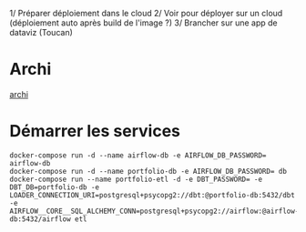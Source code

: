 1/ Préparer déploiement dans le cloud 
2/ Voir pour déployer sur un cloud (déploiement auto après build de l'image ?)
3/ Brancher sur une app de dataviz (Toucan)

# Archi

[archi](https://viewer.diagrams.net/?tags=%7B%7D&highlight=0000ff&edit=_blank&layers=1&nav=1&title=portfolio#R7L1bl6JIsDb8a%2BZy1%2BKocqmCigqIggo3eyFYyknxyOHXfxGZWKVV1aeZqZ7e71c9q6cVkiQz4omIJyIT%2FIvvpkX%2F6GVbbR%2Bsk784Jij%2B4uW%2FOPjTZOEfPFLSIyzLCPTI5hgG9bHXA7OwWtcHmfroJQzWp4eG5%2F0%2BOYfZ40F%2Fv9ut%2FfPDMe943OePzZ73yeNdM2%2Bzfndg5nvJ%2B6OLMDhvb9NoSK8nButws61v3eKa9ETq3RrXMzltvWCf3x3ilb%2F47nG%2FP9NPadFdJyi9m1zodb1vnH0Z2HG9O%2F%2FMBXY6DtruWt7z9txYKJzdtxv%2Fw4m0m6uXXOoZ16M9lzcRbI77S1Y3Wx%2FP6%2BIjwXurW3Pm%2FcDYl%2BkCUNb7dH0%2BltDk1hEr1tfUILl9ze8FLtUHt3fCloT6oFdrefPS%2Basg4EMti1%2BQS%2FPHYsm34Xk9yzwfv%2BcA%2F7%2F4zvacwm1kFj56p4zi8Tks1nCrzjcleC%2Bp7yjp2%2FLjmk%2FigwDZZusJIMoyTLPRaDI823wn0EZTehLZFtMEyEqs2BDfS%2FcbTf51WUvvZD0xplbPGKsGHJbbVrvTninv5A9iPL8ReRJudvDZB3Guj3AAhR2CLbfrE2kYBHh557g%2BhVUNWQa%2BZ%2FtwdybzEjt%2FiTL2dTnvT9QbYden83Efr7v7ZA%2F9yrv9Dnt5DpPk7aH97lw7Mb7xmUrnxOYT13jQevO92QjcB1YjfpbR3Hz296wGvGCGH8OUON4XFY291TqZgMjP4R5Vtdqfz%2FsUGiR4ouP5MbqhXXCT918c%2F0z%2BfKDm8z77yADJLdu3o8ztCHwOvLP3F9%2BmX7ne6br5i%2BsUgCuuOxnonFt2hNWiuPhVFjkVE3qDKePL%2B%2BuY00t30WO8pZs4nHReLaSLX4pXP%2FWvq50WqeHLdfHDdXyH9dP8suKHuzE3jcbc%2FOQu2GS1m1bjSrlos1aoDrbnVV%2BsjDS5eLweOctOMpkN98Fgmhth6xrwAT%2B%2BOzdOpdItpYsD%2FfhgFQ43r8bc6%2Fm7sZRu35HUdMsEg3ZjXErQk38JKo2Op1JEw4qvmqxeYQZnP52m46Uuwti26y4L89Nex7bTr24%2FyVfcNLsfm89JsbfswLn4Ap9hrnri4vg4%2B7JK58yYmdrTrlThdX4f2s6YfJxOGberbtZ99gSya%2Fi8u3s3351f0Xm2Sk1u52MedfNyzXfmpObQ%2Fop93slBWPVBPg96gbuUIq%2FVOtSsWDRmEm0H9wnSeelzyXUVMaE2EwroK3NlJsR%2BNcvhdKtd4rFVeq4crpe7Vsa5y2HlAS4mMzUfR3E5jrTNSFYZTbZZXXZOqgxjszZnTdbOmqVkcP2rXKwsXnE60SnIAj8fob%2FnoC9dVwPtcpsP9u0PNqCXWFKjTr7u4liTJGCG1zWMT%2Bu2c1WOxXGklqq8qeBfBu8TDJKTazGhuxC3Tlok48UQcHPe%2BanErlKzAbriVbm9getBDgJovi1opVDq8oliQM4qv9%2BLsA9%2FMEx8bl4GqR1OQida95Um2M4LPoxU3K4W85iMq%2ByEoJcY5hKtuOLqgzxVkBggldNDdeOgjvvzckVwnDBrC%2BWtbtw0YcYLduunQbYKWehjyqw4BubcDtW%2BmwVd9uwshztvIQA%2B52lA5v7uutJbBPtvnGNWfLvuL4B22H%2BR%2BGnv4nA2HFdykNsuWCQw9ukV7lE6C5HMX7PwmiQGPRF9uQM3c5d%2BAXNiNdnEcy%2B2aKQ66%2B%2BGYO8mjLMnuktVUneA5UoBGdg5WNjGW4hHn9O3PjhWh9%2FAvR1uHCkM4IzV351HvdvsODJFrVJyo%2Ft4HnS0cxdS7iz0LCAYaT%2BOZ9fZuuAvvH4vXvE%2BnFffnAfZpNNrULJ7d5HsvIFJZKFZ%2FrfagR622WqRNNwFafutdjzK2ENdWHGpvRl3AP7L7Uv8eAnzDxnhjW3BtSKO94z4GFubN%2FfIrhQbzkUHO9bkjYhyWXHDg7vQGbChE%2BBvuwLfBPZT4L2pnHTQq1TCschN6X9oKx6Mw%2BWHxN7dtHfyuVecd6383ueB3fTO7mLKeYs5%2F2ILfR%2FmBrJIb5gAHQymiJ8KfeMK5hAMYDw7%2FeQsp8moy%2FBjaDem%2FzKGpZXGLL67ZwFxZ3pyZ9QHBf2EWfVt7LsyAG%2BTBHVqg0%2FJr%2FU5iGnDUBcc6zR8HU0AVjYHTWq8XjLo0RhEu8%2B54AFBejs6QkAp4842dyNCJPrMaKbe9fr9MTnhJJ5ewb8kftixV5x08quPxga97GpLQkSCppVKr8BDAuprCaXgPc5wvh5rsQ369l7rCrke%2BQzO5c24zLhV34fOejfNgn6RoM%2FWqo2gRuKLb9V7rdaYp%2BdfZG3Gw8mgA3fZ1NeTz3ReVvutbV9XqZg4%2FPTqh2wULIcc6BNioE3tbqAz60WB%2Fjz1FsXJCLVqGtlwtd0E6eOsdR3illbFJ8NSL3qVRFoIvhe0A%2FGjGMvmBeLGGfww%2BOIcfIIjji0b2tkbtdveqH0N4ozPja32BUZ0gjjFGjO8VmPGsgr9AiZCIdc4iDddgdMw9pL2CrRXz9C%2BgmMQp0yBHgN%2Bgv9WtL0eMhA%2FTIb0L5tnfQZ9lXmO7Z0Sr2uLYxk4TIifY34sw1wsFe8pGLMcfNT9ONvVWG5fDMs8Qd%2Bl0c1hnBsGj4HGT3ANpysaD%2F%2BC7eYiykEvc4jPQlF%2FZ%2FUu%2BV5B3%2FidN5b7jWX5LL13zIwjN8JYjX1qtM8KroF7axWOTZd9vHeh45jgr1PBvS0f51rqsxznQ%2BZqyDFeyxpdlNcWrwE%2Fi%2F20S0veQDtFwPvh9Vql0T5DPO8wL%2Ffugs5meMwvyX3I9b5IzkcK0RVYIRyzeaIreXjCe2uRTfub1WMkct6wKGfADeoAZQuyM0vwgzddFVqqEX2CzvA%2B1Rjx1EUswHgt1IuPOCr0NCft6dy0wiFYA55wazMj8waskXEw8Bm4hF0SPXY7ERwDHeE1IKt6THCNQOXnM%2BS%2BMpEZQ%2FEG0b6CY1FM%2BtYpLniCM9k%2BGV3AIJFDW3QqPEZkB3rG%2FhwB72HIIONSYEGeyGe4FcrQIuMr9fBOl2Fe3HQIPAtlLOpkDLGAMtatICL6pRis57Eh94C4cSaY6uJ9Nc6sQFdRzIGeoY0C8vf5GmclveYBdw1VYUS9JHgTiHz7G5TvHf4BUwTzNsGnXmNAI7qcR%2FScyqJcNDIPlBHgIlIpVribfgFHKOPIrDGGNooYQrvVif2CHvEawBDOzyH4gvvh9ZDF5AxywyDyoe%2FN6%2FjQNmWCJba%2Bf0H6At9ExrnYUDvpkzYCHQeeJ8c5g2BNo37E6oGP8S8wZjJWA3U1ExjAI4uyRVs00J%2BU4MVr%2FZlVDPOIQc4oNx9kFCNORPqd2BtP%2FRr9vg47OugM%2BvFPhmxf0LOSOROdKtSmKhN1CvhC3NjEDgCbiOEac1pJdb8hsqG6b9e%2BcKvqkUtsn9p2u7izAc4gtq0w1P%2FhZ1uoP6MciiACDHJUrhSDNvWVcozyEqnezcoh43BE6gdNHAdD%2BzCJLUGEQ19E7bYEH07m4ogvYyF%2BhOiLo%2F6X2EqhET2j%2FUAMqXoRsUfquxmqa4fgh%2FphlY69GkbU95C5cdSXEZ9Z0WPE5lii10ipXnwZ4IL6Otp3fYwzBg7xMfVYqX%2BTFSpTGpMKnYwJ49qLTZTUb2kE01o03VO%2FOCW2S8aBuMO4iGMh%2BjYJJg2KTb6Oh8RealxyRJayX8fDnOKCxD6VDyIN4%2BEbWzA%2FsIXNT9mCXj7YwkKvHLg36gB1vSFy0y0Sf1kqd4I%2F1pPpPF%2F6lJVbLOGojjXqq%2BrYYMmAqQiYmrxBu2Lefqc2gr5QBRtBntGjMqSyA52RcRZUvsQ%2FC%2BQz6iZE34TjVc46sRdy%2F5Lwjy6xp%2BqGQXJNRfDE1zGterErlCHx5SbGwTqukr5YxCaZH%2BCaxgXgFRWRPYkfxPfD2Gkcwj5qvkBtmMZX0sYm96F%2BzqE66ecUowRzTq1b9B02jR8U%2FznEzZzaCcrJJPij%2BvHrz6iDHoc2QMY%2FQy6GPlcj99MwJneJXWLcYMCemdpOEF880QexY%2F9sUJ8MsdXkHmQXUdxSPwFchcRG4ifQT1GMkrjuIoZIDKSxVyV8APTBUD4APnehoWxpf2RMfkVjgnPSCc8h%2FpHzyBwT9B9o56iDmuOYRC861dFtnISTUBtv81R%2BlEtR%2BSm13Ws0JhObpnFOi0g74GroC3SMc6%2Bclcbogtqoyteyrv1ErR9qa9DmFifsguILaxsYn%2B2c%2BHby3T69wTvG5RLjOpwXkb%2FVGCwph1JKEotQ1xiLCAYVlmDQUqivI%2FYf3%2FhcSe%2BJGFVu%2FqKk%2BiAyFCl3R75gU1%2BP%2FS40gjvKPZRb3K45PukL7U28xUuN%2Boac4gx4BskNNogzkfA8%2BJfyPIelfk2lx0h7RaD38W%2Fjo7ZMfJRJ%2BSr62BJjsUnmr1u6DDyDxASIp9SW4TvoEeID4d8PMkS%2FAtwB8wtoj7py9yS%2BpBrmCxjLTjrGLIIhjG0%2BzhHxB7zujq9FRP8l9bGYHyBHIzaY0zgXMxhHCU67lPsR2whRTxsO56Njv8gNF5Qf0TjqEC5H7w%2B6wHlHNuVEFE%2BcU97sqE1tiHKlgtjQDG3YLO5tVK982j%2B1pbp%2Faku0%2F3mN6eRmo%2FyDjc6IjdL%2BrR7I2yZjN4g%2Fg7FFDvF7xs03PcoXcVwhB7np4JWLUL5KbAdkp3dJ7Mf7n3TUM7HPm98kMuDrXITkXJTHBBGNh%2BhPYS4ykWVOczi1ILmBjBwV%2BTvh06%2B4nREug%2FcoKNfzX%2BMowaZ5h02H5iUoE7SBGssGzUuLe%2BzT9sD3SKxH3o7YwFiAutEqyg18lC3yJRKPzIrkMK8YBtuDsd0w%2FCC%2Fdc07Qa4FsasQeDvIAPwsh74d8EniCOVMyB0x7uavcX2BsURlaLzya26vCZTbk9hR0Tg35zSUXxU8Yhi4To07igsZcaG82uzHWOYesJx%2BF8vlHZZLk%2BSqtM5AfTLk0Lf5EZloJY0xtkjmjrVfYpdoEzbxDTrN6Xj07Xf8s6rrCjTPoBwW82HmJZ%2BxiH%2BAnEpBrsZTDt9GzFavnB4xBXEE6%2BYkx9Ybath6qBXlV7cSUpXfbo08fq1r7fQ9VmOwFgRIYn5Q1ypIBAesjLtMiZ4DIm31KzWkuFIj8RospydvISbLKniedCVaC7NeR9e1itxZTvd1dYt8rq9n39Q2oxUnXrBOueLVs8NjXb3HBMsh1irzh9p9mpxW8h7QHzNT2WaMUt1g7c2yTPTlJx1zDjnZG8h%2FeAdxznukhhTfxao2T%2FwzxGnK23zqq%2BucnsY%2Bh3KPkORDLPV%2FyNMIX2RpzeCGY6JvwSB5KOXXBsnzfIbmNipH4xeJ52D%2FDs0p8J4lI6DdrmhdiPqcOs6viD%2BjsdJY4LhJPae8xWgSXwHP%2BozEaAFzcYfU0vzap%2BQ85VJtem%2BcK7HlmCN9R4RX8ivCyR2ax0EefvMzxCcQrCOuHZAh%2BCX0bzOswynsa2zwaRyDXFTDOUQ0JhH%2FHTKM3qV5JeikRLnVXBZ9I6l5oG810OdhPMD6C%2FqKqK4FUQ4IMYvUbHijtmuTxE4YYxUjl0db5nG8NX8D%2B%2FHz19ob4cElzU%2Bme0Q8cDHkornObArAydkguRN8LsHPLOl3ndsUJO8YOPS4vWHQ165D9XpXK22NOf%2Fjei5ZWfLBwg30Sj%2Bq55JZ%2Bxj1QRIxMhrIgO4q4KQqS62w7r%2B2OFxF0bDaD6NwUilezyW6zrTTn41v1Xffew7kY7wa3dnvd3yALrdz8AGW158nAcbbalN86AOgDx%2B8jtet1w7xs4wjNt%2Bv%2B3ASrpdGQV8qxwtcM3K3wWBekvUmXK%2FgpyKMRVJTN1v184ZatXPT7immdQrVPowvZrB2ykO842qeSGsOyJEiWpOl9oY%2B2SacETAg3uyt5okMzRk2xGYN5AvER9g3TlZoN65F7Jdw4xJtWq80mseBH8EaBuGVkasi3nUbc2rg%2FFEs3moPhlzX%2BkLCqyFmgb%2Fhcsppie3XtSlab2Eox3Berq9rYa%2B1brmHdpBjrRG8e11DJZyL1lzDnORdNM9zaR6CnJ3WdSH2wH1KIiNql8gh6noYxF4RazXUhvz7cdX1VqWO1fZdvQjzcORctKZCa0QaS%2B2a5kQ68T1mSecU1Hm0WudaNb%2Bn9ZQznb9WrHDMlB8IlLvZDPUhxFeKRBcWqRm%2B1NZo%2FZHUc86vteo29f%2FWSx58JnXuWS0Pq13Xtep2NAeiawkv6wBtmn%2FQemrN2VQyb8rZ0KfiObLGwNG5a%2FV6BpHb5rE2pN3uwZC8lfh4mEt9D4PWY0pSIyvR59uQzyliLaeThnWWSkX%2FBbaQQxusBamIecGp7HosRJ8FzVOZuiYP%2FpHkZ9jGuY1JJtwb7Klez%2BAJ18TvJYk5j%2Fa224fj6j7%2BP7KVj1a6DGKDP%2FCM6K%2FlmIH7IbcrdLAjbfboGb%2BzFod7D8JJou%2FdxZxBnMI9P%2FSJ3%2BIr4Ov4f8xXomnXUObdV76C3ESp41Sbp%2BswcV1HIesdPK5tgC7omtMM1yBiQb2t25T1mpVMclbq20Ki04py9HZJuaVd0LYKX9eSIBKRtQXMRZC%2FIB%2BlfismfB54YRt8k0n9WUhqKCKtRfmE1xtoa7L%2Bgf9ov%2FqFb%2FmR2b0f2d77j%2FLBf5T3%2FkP%2FSf%2FhPvqP8N5%2FqDf%2FURL%2Fce%2FzX%2F1IRXILuv4i6mQNyKE1a6tH50vvfa5tneiOHnMjneaSFZkfxDi4l0jX3JALkdyG1uVSraBxBvMStD2Vof2gvjAHQK6HeQ4e11j1pe6DmMGaG%2F4b1%2F%2BqVY2hgn5%2FxdQbnjKE%2BLz7IQdAfvYje0Q9gl61Sst%2Bni8ob%2FlC9Yt8ofg3%2BIKhDLuG%2FMIXMCYLN85PYnyIa8S3uphN6xCUc%2FPoQ9UXbo78k%2BagBqltmfWaFq2T1XkyrUlgLMaaO%2BHwGq0TWjbJJSnuVMw%2FGBqTFA45vCFvbrGIv63nYV3IoGtIJM9%2B8QVk7M751UZ8eg9qIwK1JbMi7WgtuaI1jDb%2FsubSJTUEYnPOy7oQtlfqdXAyTlwDoHXdBdp%2Bh8Q3slZMYgrD3Pqs%2FQxH8%2F%2B28IphjDOQ28pxTmOOw71%2BxjW8mGCZ5ldtOgaZrOHXc6P5ghbRmG3Qmlepd%2Bs1QTpe4JYYhze1bSaRTnwF5k1kvQvtC9fVoD34uIjyMBJbyxe%2FABwBYjRZg8B6MsZuh64FQs5B8kOsy9n5C4b%2Bjr2hLrXy%2B%2FZG1h4qjb3FP9CJaPxK%2FLPexj%2FzF%2BOf8s%2Fjn6yJZqxxr%2FGvTevT1jwiXIrwVLv2l%2BqJ1KtInhmjLyX56Sve7%2Byj%2B0374GubpnZR3tuFc28X5YNdhB%2FYRfkdu5jd7AIxH9drHu3XvPNDG6Gx7i4WF3Tt36H%2BoyT3RPwhv69oTQ04JdaNyN6MJKLXYVwna6rIObEvcp1B%2BUJB%2BC9DaltYE2d%2FgM9v57F3bA13WNnf38lFIl%2FMgvbOkCmAVtrVz%2BexJjBbzGNtbpu4S%2FNCbOTDPV3fiRQlWtQ%2FixSaqCsmq79GCg69tIG7TSy6yk6rhirNTLq3ar3K1FWL%2B10%2F4t2qb1GzhnplyDm%2FrsCRY5T9kyp0fQ2pWDnFLVPRuzdmhatLmHXatFpce%2BQ7705X1CO6UjuWlfM9Oh%2BsI7xlUWhFCt25QizhhnqlrpTRVUaamdn1TiH%2FXK98kOz5touirkphlQzmj1UajWas3J1VWBvK9kiFlmSQBMV0fi8VJprV3o%2BDzqWk7K%2FOzqpalnRVvarlTM5RS1fp6gRlh1y9cl1ncRrN2OiqJbV%2BupL3uFpDmWF9Tcy%2BeJPZLTtvk9VbGnlvuyNedF%2FWEazAKj2yB4In4vnILhuByBR0Cu1EjEa6kt%2Fj7merwa%2B7HAWsReg%2FiC80%2FpkliS8WrsGool7%2BvMXqIVqsCTYW9HsQJealz7aE5ce7HcFq3bK2WG6L1olcELmv8PNcUhXecEn%2BF7lk9Xbv7d%2BrPemKVt17CNz7gXulTJGsLUc9DtE8I7XT6cIga9oJrmOxdL8JbXuLa%2FQavb4G8%2FDt%2FTVoIcVj%2F7e26Cd7921Lis6P2uL61Fwja624hxCQS%2FcQKqS%2BXfdB1ioggsKcpiqul73UyBS0aP9l7GQdFK2pW%2FdF1oScIsB9yAr5zFjk%2Fubpbnw55Xkb1iM5ZcLpkH8a9iafR%2FT43%2BFSRpche6q%2Fh3VS18V6SRfrgBteq5T3u2e%2Fh%2FYKYsub%2BGTI30D6t3bRMuBH%2F%2Bku2lxTevJU1l530aLf%2FEgLck8l53rOi7ZviLNItecjrZvFryBQszfk3Dy6Q8U9wuh4qtt4yDk7f0ApuYYgrb7mhUW9uRbb%2FAoK8Ro8p9x2p95fQ1cA9QXZ6y3ijkBAo6qhrPD48u9UtOIzPgv1fY60wbhZ%2FBKLrzZvWHz8iyzezP95Fasja%2FG8f1fFwsjxiJ8l9RpvMfeItfhWKXrwNLhabzxcY5IVsI%2B8Elnln9%2B3pbssP%2FRgP4O3e4wqG4KvFzuRH7wj9WB3WHr09vh5qj3gkYwPMh7Cl%2BZ74u2WDsHcTO4s6uNv4%2Ft7Tv5h9Iwx8%2F3hmi9ZwZKd9%2Bu83%2FN2zDtvJ2q%2F7O10%2BTd6O2VD4vC9JyKo%2Bp5XUTYkHj9cQ%2Fd6fYSMn%2Fd0yoYgzpIfkInoefBej%2FGZIO1mHdoDQimK7mPpg8X9Vi%2BH%2BW%2Fk%2FCgTxLVjBpk01rLB41Wa5f9CzdB8w%2FPiX11jZP85z1Nzsxr2ptGPeR5EwTfYe6mHP2LwTTT8ea%2BHUfnnuR6M56fw9xH%2FhGtJm1%2FxfHDN7%2BR7Ij5zY%2FyA7%2BGeMj1SBC38%2BUirW9pjpLV%2Bdb3I%2Fuf7W74i7Z8YafEZofwHkbbEurdmge393RyDpXs5HqLut7Lpb0fdt0%2B9fuUY%2F%2B%2FkGLjLqvpRjqHi6mVhyCpE35dI%2FAvR16neRF%2FmF6Mvp8%2B%2Bou%2F%2Fq9FXnzGV%2FqPoW%2BEO77jQu78QfaM3ea5l%2F2L09f95nit3OiZjVl%2FR9z%2BKvj%2Fe54xPf1Q%2F3FNJ8NfG1eGzTlbt1Ef%2F9z0cVuYbHDq%2F8qQ8XO%2F8w%2FirK7oyV6aR8hJ%2F61VwEXcuG%2BQpJ4XsZH5dHY%2FpE1m4mkmOvaxd3J4yumuj3VbVcTW8snHXD3kygzylK1KfgrsW8SlUla7rENyZdCfc%2FVjexLC3K4sfMCkemJTwAyYF%2BhVyDexubJm4eltqP78qwRtv1xFF%2FZsrEt%2BIX4L2j%2BPXu3XEgj6phTIlT5MUxm2tr6rXwsi6kU3Xll6fgM%2FpjoWXlefqthuSrn3VT2rVT27Wuz9LuhvaoTur6G5vjq414q4hstbI0DW0evemZdK%2BydOt7fqJwM3pbvdVfYz0xRqzO3whl6E7yeunyenTnfXTo%2FWO7U29lmVSjJW3pzzxyeZ2ab%2B0sesnTV5k9etPQoiAduZH6wEa8QwbXLH7FXTBTN%2Bi65urAN9E17v32vxzdNWSxEhvImPhPRnflQGemKxBPTwPV9TPZLO4r6V%2B%2FlAge1xw9RY0Tp%2Bpqd%2FBgdokz%2FDQZ6vx%2BV6IYjxFYczQPYa41w73ZuAugQ1dBQ3xXRVMQZ77pOio%2B9Xoc4e4T6Eke67wXnAdjAX35LzucywoEjHq0fMQVcneKf2l3%2FzWb1nvlaDPk%2BIKM31OF59XYunzVejFpjLu7QFZcS%2FvniCezafPR9Qy%2FOl9%2Fne8PAY0%2FYiXK%2BTpK9xZPrbU%2BrPz03HJkOM3cenjdYBvxSWI7f80LnWn8bQ7tdqvcSky6e5ktG05kTVS7UM7xqdOHPpmF3yynTx9GZ8MXP94fNJLrJ%2Bur59UJLtl6qdP2vQJZLK7U3nZIa2TN64odB8FfcqU7gLDnTRl%2FVQ37vYmuzLJXgCG9G29vC2EoTvRTFzxJrv8cfepUT%2BtjZxJI0%2FV2Lc3DZAnRHHH2IsPizTia%2Bl36ONRDr%2Fss8wcn%2B37IauOyD403Jt21uie7uotw%2F6O7xLf%2Bi6466%2F6LvEf%2By7GxLfi9bXXZzeE%2Bl0iZBcEjXh%2BWe%2Brou%2BEoM%2BBV3TniHkm%2B6TCez9Bn0vWLYc8r%2F%2Byx6qkz23gvi6zUuj7MtDWI%2FI8LtmTbNBnJR7G8H37v%2Bc4bz5XQYotP%2FN9mM0G98QKjZc%2FrYdXY7Z45olhWE6UxBbfbEmN9y%2BYFZpPfJNnRLElSi2Ga71%2FbybL8U%2Bi0GoKjMA2OPalzb%2F%2FHk3%2Bx%2B%2FRJC%2FDxNdakhdZ%2FuBdtIF32pK27OMrSlnxU99LK4pPLf5BDxwrPfHv30XLCE%2B3V9TeC5xnmKfmZ8mYeydjeX2FAzN%2Fu069%2F3Nvm%2F0dqrz7w75TKydJDCtwfKvZ5G9vlb63L%2BaDN9Fyn%2FUm2saPDej2Ato7jd5eBxumG7hrEq7g%2F34SZv%2FrHc%2F4cZ9mF1D1CT7L3tlbeaf1%2F7Jcq4C%2FT9lu83m%2BjeOeBOnVtzUfX%2FbMcE%2BS2AQf12gxbFPkhHfCBxN7ajz8%2BcC7NYSnJs82RL7VanEthm98luUJwjvtBOuzFyan%2Fz2dN%2B%2FfGJyHaeK94r0%2Bg4bkb8MkGHvl%2FoKTOJ09P75962z3x7CC9l7yYlSgxtu7mZmHFjO8su6TGOt6clMZ%2B%2BaQ5hUPDcfe6fY2YX%2BfJF52Cqmh44Wpd9yEu079KmPS6D9yxc3HN6x%2F%2BIp1hgccfQAM9tPeFy28f%2Fu855%2FD529535%2F1izfXnKyfz99zzCeImOFuMybNZOH1yLSePh7aw%2BXPCXlz%2FxYuXO%2FeefAOCKjLPInoy7kufGdfvxP3nu2P5%2B5%2BB8P3QqLGNaAmXyNyOsf92TvfBYdPAkhtde8RUt5i7U8D4tO8NvC3d3iAj2CmJ4%2B8FvwLFr8bFr%2FgJz4PFiL7PmB45%2FUXHH47HD74iYH%2FAA7vqXvglV9o%2BO1okP4INLxPlnFa6y8u%2BZu4JP8LToH9tB%2FsYcX3WQVyyS%2FW8BmOgRrdv0Em%2Bc8DxPvkIgivIcg8%2BKIOvx8TjT8iWLxPML6Y5H8Ch9Yf4SLe%2F8zbF5P8L9DwUmP6b%2BHQeg8HWpj8IpKfQCR5%2Fu8XJaXPA8H7nyP8qkl%2Blldo%2FVs08vMow423fNUk%2FxRY%2FBE1ycZXEerPQMMfUZJsfKMI9cUbfgNv4H%2BhDvmJi5mNrwLU73MKjf8DBajGVwHqT8LEH1GAanxVHP4MNPwR9afG%2B4IDiu55n4T7%2F6UHvwjEv08gxLe7oRrNp4b0Hg83N%2FB7Cg%2BN94UH%2BLi%2BHP%2F3DCaTfIWMz3ASv16A%2BAgUn%2Bchmu%2BrD1%2Fx4r%2BAwkfs4fdCQXpPJ9%2FhYHPcX7JvCsHf73Zr%2FybMv15ozr%2ByO5yTXv88bvoXhfeyo1v%2BmZc%2F7EeS%2FMTd%2F833W8reCfNPeMSi1vp70f%2FXj080P6h%2FfW3i%2FiRl3%2Fp5tBmm%2BWhnPAMs5v7PTzPcT6yKNN9Xxr6WUz4JPtQm%2F%2BzllOb7KtnXcsp%2FCos%2FYjml%2BUGt7Gtjzn8Bhz9iPaX50T6tr7Tn96Phj9ji3XxfNP3a4v1fMk1WfMks%2FttN3833BdSvNbdPcxXNf4tefmK97H0R9WvN7b%2FDxB%2Bx5tb6qIb6xS3%2FAzj8EYturY%2BeJv3ilr8fDX%2FGpu%2FWNwuZX9TyU6hlo%2FnE3VFLRnygln%2B%2FiPl5K7Otrxrmb%2FMZrf8DNczWVw3zD4PFH1HDbH0Vrf4MNPwRJczWN4pWX6ziP2AVv1iw%2Brzl0NZXweo3uon%2FAwWr1lfB6k%2FCxB9RsJK%2BKhR%2FBhr%2BiHqV9L5A8bVJ%2FDdQCuHjLYrl7ewP6xS%2Fd%2Fu49L5I8bV9%2FLMR9OvFit%2B8Z%2FiDV%2B1%2BRZL%2FAAp%2FwPbx99WJyXEf%2FPX%2F1zee%2F8j9%2F4%2FwJN29c%2FvNS7f%2FB39PgJFaYrPB4vNDHDS9vc34XsfsBzr%2BNOLIMT%2FxwwGQWLSPR2JvtUwfTOJO3Y%2F73z%2BW%2FDrYrH9N7t96luBOauIHQrsdO64T7xxeH2%2F6kSTrO0wQea9avdnh23cX3no47S9Hf11f9KqOH%2FXzbosLEKfN%2BvyuH6LWl0n%2FE02%2Fd%2ByfpmnQ57Fc1ifJFwe%2FPHEvJ%2BXi%2Fqxc1t%2F%2BGUQ4hgrxezb8rReU%2Ft8CE%2Fv2hQZv60%2BfjSb2fa3y89BUhGcCpqfbN%2BcGHvj8iiT88m8BiSrie0D61ktGfg%2BQ%2BNYjALi3APhZJL3t6H%2FexppPR9L7ctZXBPquivi3KeHP65p94hqPff3uMHSD128NQ4R7tR5jEcv8KBiRb5P1MYRJI3n9TRGKPtX9X4FN4LFa9Z3NFn8Te0Lru%2F2%2BDP934fAnfu%2Fnnz8ay36syVtH3KNdf5DxSa0PNM0yQuvpVrz591OCHwvmBw%2B2eqcMBANfnsMCbfOfvJah8V0JSvyTCFlUqwkESJCa%2FKNvY%2BG00Hon04bUemJZttVimxz8r%2FXB77Z9o8m%2FLuufSL5OWy%2FDj7cfn7ol0GNvtU4mkBCTpUBeXtX1z06CJzqeH2%2BIc7xlw8H62bskHxVfzvvsI6WRG7ZvR5m%2FXn%2Fsans%2BZyCJNs6d612yZO8FT3kYg58MQu9pf8TfwsLvGX6nP4OV7nf4I1jn7SXF38gK8O8a%2FtcOSSlnvN%2Fs6Q9i9cAqmKz4n7cnPhFFXOOJEcBBtZhGg2Fbkvj4S4D4I36C2BKaLbDQVkMS3y8L85zw1IDEXhB4SWAY%2FsOfAhQBjC1I%2BqUGiz979lmYer9cPDGmVs8YqwYcVsbWO4j96WUbMOtP1D7PSU%2BSJDZEtgl%2BlWMflf%2FBNiH%2Bo9%2Blexu%2B%2FjV1frCy906Bf8JrB34gZZYXnni2xfIs1%2BSx9vUm%2FH8Q%2B0Sp%2BdRqiWBPoBThxWAe6mKf9pzQB2sj9Mce5Xb%2F%2F5wBfbZqW09iqwHqYoUG3%2BRvq48vzA7t6%2B6XHt8p%2BiOO83lL5R%2F8jOcnML%2B%2FJUigdc1WgxF5AUhNUxIeBcmz70XXbLBPEHWYJoM%2FUtu6XXEvyean%2FeYs%2BxOu6ZMkWWvxu0kSuPMnXmwIrNiQBMDmBy%2BM%2BTTZSO%2Bj8O8TzTeyjhudeWqAsXJgiU0GuFaDfQcqOPoESQbbgP%2BADjVbH%2Fz2Z7MB7pwXmuC5IUlpflo2wv7MLxt%2FkiSlb1T4bsnHkyhIDY7hOVFs8S32%2FVpOk3%2FiAWOCxLINrik1P7LO3yRH6WfKLkkSZqf1jynEu1zhX1xjY7%2FxEsYbV289ATAZEdgakAmBa7wpZzFPIoe%2FRysxIiuJ7HuqLoggcBYELYHKBFH4ANvfaPLv6%2BQnXs%2F1b6V%2Ff3H8M%2FnzbySAgXf2IP%2BjX7ne6Qp5W6cAeHDdyUDn3LIjrBbFxa%2ByyKmY0BtMGV%2FeX8ecXrqLHuMt3cThpPNqIV38Urz6qX9d7bRIDV%2Buix%2Bu4zusn%2BaXFT%2FcjblpNObmJ3fBJqvdtBpXykWbtUJ1sD2v%2BmJlpMnF4%2FXIWXaSyWy4DwbT3Ahb14AP%2BPHduXEqlW4pXRzoxwdwO9y8GnOv5%2B%2FGUrp9R1LTLRMM2o1xKUFP%2FiWoNDqeShENK75qsnqFGZz9dJqOl7oIY9uuuyzMT3sd206%2Fuv0kX3HT7H5sPifF3rID5%2BILfIa56omL4%2BPsyyqdM2Nmak%2B7UoXX%2BX1oO2PycTpl3K66WffZE8iu4fPu7t18d35F59kqNbmdj3nUzcs135mTmkP7K%2FZ5Jwdh1Qf5POgF7lKKvFbrULNi0ZhJtB3cJ0jnpc8l11XEhNpMKKCvzJWZEPuFtpxh2eTYKj1XDtfLXSvj3OWw8gAXk5maj6O4HEfaZiSrjCbbrC47J1WGsVmbsyZrZ81SMrj%2BVS5WFq84negUZJGvl9P9ihOfg750XQ30Z2chxktej71SrILUB71sJDXq5GuUowVjHHQE6I%2FzFnPeTCUBx6DK7Y0ub%2FAvtNeZ9aLAvpNV2gtXffvspL3I44Jyxc8vrpxd3KW%2F0bptuM4U8K9Ryxt0nzsLnYzLT%2BcVzJNzZyrYzTDUBcc6te5Q0IDez%2B5iSkai9ocg3WkCqLiu%2BlIJo4oAoxz%2BhdGGoLEYerv6fRjJcirCeZRq6i1NsLAeoCi5jBfDKyDjusJZwmzdNGHGC3brp0G2ClmwJpchs3173XKYudz2G%2BemV1%2Bu%2B%2BOhHfbfn5cg5cjF%2B1jtUO0HrLeYJqCBE4xxu0pRAmqB13gLExAobleLeRykSRKAJelRzGolnhOPPqdvfXCTDg8oSueXoMuenGWS%2BNF3ERStcUyVekHEa7LCvjtvvZ7XrQ335jxoKUhWxCMkzLqW1%2F14QM47d6nvncX0GoA1gH0%2FnA9ANm5f4seLbeItgn0gE1kUevmtdux23U%2FO3jJL0Dq02TfaLQOU8R7lZ1hEH%2Ffj5uGaeMX7Z5z%2F2AK09l%2B9mbEDPacw3pJFfJyNN3NapxLFhtW%2BaJFfGpbCQ%2F9XJ80Sh58yK64A%2FPUuDmeDxSh4byIn8OKnFa9KaqinLvnPQSvZr%2Fhg56dJDGhPnUVRPSB9OLn3ZVZG7NUduBnYzp09QBQh3sKluGAMkEswAAzt9BQwf4a%2BGRyTzxXboG%2Fvx5Z%2F0SP7RP81RS3a5HoYh5PQidZ9pdm1Cog805M7o%2F0G%2FYQBCwZZOiJ4l3CSdLbgccGr5Nf63P2Y%2B36NWGLr4IMUXi8ZRF89CheslJHU3RQtoFr1e4w72%2FDjyGHHXQb%2FLbTKLEcPkvj%2BmHwckxj0t9dV2LFXIGu%2F7IANmRubmY5BivRaS0hVfrs18vjDURpdplSj1zbfvyfIK9H37gKiTqQUerVpjflpFvTB693kaH7jPjOm%2BoE0cpBEoYVCpVkm%2F0YS2OuA3gmQi8ipZ0e0X2iktc1tE3dpXsj9PtTTw%2Bh2YKWAfmgtaF2GeZDCj%2B5XvrmfoMnfuh9INHcg1tT9kM%2FUO733PhCPLu5CZ8BqzujZgrTHBMthUnvYKhgkJ%2FSe4KFPK3kfaZXPa7HCYBxBbVlW%2B6RbwHmsINK6Qq6FwAWiNjeWwXJl8wzHYOw5HmPHaM1he6N28W%2BHtNe72N4%2F1Z%2BLcWSeyDUzBmJtD9uUcBw%2Bq6RPvXLOeldg9G4OxxRhbDngIbYRxvMxjEOX4fpQYOk12gnaVlqJn23GqdCb2GcyTjImuyBjksk9eZ2OnaHjg799jYU%2BRLjvCT2RXsXQLi%2F0UCiMbp6T%2FioFj8F1WkHa4f1IP1oJ5%2FFeFdgl9luOSR82tMF5KiW5XlawTanRNjwZTxSTYwbyqkgV78ZzhrmJBrlfG8ZuXyDiENmBvATgJxWVey8i98I5om6q%2BFy3ATm0YT4dch4wgWPJiWyJHIhsSp3elyXjnwlCPTa4nwaeDHXFgFzszW1cd%2FMQtBDHZuJ1rDbDzzAmC6KbRXTJU31vmLEMusJ5zkA%2BIerSp%2Fqr5qjLkurCFMayetEtH%2FsGXpdXcK2IYzXkJHodmwrzxrE59fhzGJ8p0jn6d%2BNUQF4UayDDivA5lBfoRJ8J4JnyAnWA7bTIwXbg5XFsgA%2FAF4yzoveC%2BUQuzocz6BwLnA%2FIANuJVAYxi2PS5G1Uyxb7E7UbFqC9Ifu1XvAem%2BJOzzmRT6XVusX7mrVNKTjWwljQNsDzaRsiwzbzcq8S7CnViP1RWyE6AUzlxJMSXVqkr1xHXM3IfVDmJdGXTObPAWbg3gpDbC9SXmVZ4vENyu%2BslwJHMYMYUdCGeYoxlCOOj9iiSMYfwZxLsN9abtDPzeYFneBTRfst6GeHyFDnNGojRK4%2BtZGKyJqltqWVRCfVva7beJ4ndo59kPkgLhSRnEO7xDFQ%2FVM7pXbM0jGpLM4NxsJQHaNsoZ%2FKpPJeEJmVtW0zRGYV0Sf6noqMidiefy8zYvcEv5ZDbSvEeSoivV5B2bC13hiwAToO4jeI7bMv9gNjMWS3xtaG2B49p1A7ijZU96R%2Fu3zBlqLR8crg%2ByLgAwRTKvHhEF2JjGBcnGEjvrCNjTqmPp74LnK%2B0Pl9OK4e4ldrzPk%2FE%2FlmDPeDuAzaB23LWgXxGSQMUqrU7FeiJfDJt9Hym9H529HyHaf9UbTE63WQEEckdLNQ4mUFsY5YLEEqWB5B%2BUIr6LE2%2Ba4RK4r5us2ZHCvvIyZBEPWAlk3OUw2j1vGauUy9TM4aszrKybZI%2BwQtRjieeUMNW2811ZV294wKpLKrJVJ5fZy9UhgyZerfY70axCQtakPMzc9g64BR7S3HNH%2FA%2BSLtgfPBXT%2FkfIg4yH0Yr1tn8fhZJvqHCPAmZ%2BMkrFxEkPeV44XO%2Bjt3GwzmpVvnUz4%2FFeH%2BwB%2FdbNXPGyrj9qcx%2FI1OkLcAfmPQi%2BwQXdVRsaBR%2BBbd1Jv%2BUBfVnSfHa%2BroqtRtyHXcGxzUWCERTKQRUan7rq9j0HJjsFwHvcuJ4CysvVY9tnWoXh%2B1mF%2Fdeyt99%2F1Fy5AfSawvo7yxkgG58oDaJFZ%2BMBertQ457zQZyQp6FcD0XT7zQ73Gb%2FSqfazXD5FnYnUlfKv%2Fuv%2Fax9C%2BqO1qhRqJltefJwGySWvDfJSfUD%2FSAeRu6j7IZzpe4HEPOSvWO1IR88%2BrH7IR2D0HsmD9FHPQ9n01JvUWxckIdcDQtKMravPFN1Q2RCLQZxWDh755bxrB60jCEo9sEeac0yipFg8MkDBlEglvbQoS3XGelAWIzgsrUmnEReZFIr%2FJUkz5J2CxpUGjGGEvOsqYRBjsQ0OWXdHPdlX3x96x%2BvqzTfsOKcO%2FHyf48IpETkvBsQokmiJbRwZG51GRiE6iuVozUa1mZMOoZtX8jfXUc6jtZHgvu7LOMGjbiPjbktrnA3uGucTCzRZhfGLN%2BGH%2BG%2FCnVOYa2mLkUNZ%2FmwNpg6woxrHnxAdTtl9SHdV6i2x6bKHdmB1G2eplDsiUbmxaBizMXn37i48gLJrIQiR6sQizRp9O%2FDzVhU8YGbFVjNaEuWoc6hZYP3z2byyGZk3IEFC3RE5%2BSdgDGfdGpO02VO6gdzJGijsWMwy4lmRkenk%2FVsKkyRwNwhDjkurRPlMmzVAmfRsDMhg5JmyKsCL0c%2BVLZsfTOTlEN9BfQftXqS8kbApZ%2BQvexFrftJ3s3zKg9yyasJqbLhjKoqmczy8s2iIs%2Blxnr5RF33BOWXROGDDKlshZhfhrUr8MbA2uYfEapyJ6Yqie2nTOEWlTUGbm3I%2Ftxp5PhD3fMjqZsGcO2TOySxq%2F8b7E%2FviayVIZEO5gUuZHMgiV8gHy2aFslcOxq3Xm6d%2ByU2R11FYqck2lP3AMIivEUEVsFtk6sVOI7CgLomfzZq%2FMA4Mm8U5laj7D0AwW5am96oGMW63tmmTrFcWlTdppmPXM3oxpdh83Uec0JtLsDDNvzGZIRsZQf0h9lV6pdTUgr7NOypqpv70da1NdUjvKSbwmWWev9kHK6bVioIi136t9zMsY5XvfTvzZva9Hv%2FHo%2B%2F82B8OKoPaj6Myip4N2J2LplvKrHKxy3sRq%2B1c5WPW2pvsjDkarSSbJGClPdd%2FwXfP8mhk%2B8l3AJ%2BW74QvfFV75rvk2KyzqrL3m4g7lV5RzsXZ1G4NKcK7TzJNy%2Bt3fzXowl9N%2FUDHWSD1ng8hEqxOBVf5K1sO8q0kKevTrWY9Z%2FdMaIWHO8Pe1RvhWq2ihCvX2gFEqfaLV05uMh2p3BtIvhYpqVKUe4pZl1V6eaJEggfRTPmRQDHpbVaDIQC9bj8eKST3olzX89sgjq348%2B%2FYbrnlWAq6A%2F5ZtCvf7RBtPnCAJvMiKjMg2%2BI9%2Bb%2BnjJv%2F%2BToOfecbqj9j98f0nJji28cQwXIMXyFZD6XHvB%2FfEsazENhoCxzFNjn%2B%2FIeftzo4PVPKNJv%2B%2BSv7WA5S%2F%2FMwke%2F%2FE5Mvzkx8%2FM%2Fmtp3Y%2F66Hdlw2EP3zY8rZ76YcPT0n%2F6bNTnIjPo7R4RmqIDCM1mcfNSW93G%2F7so1PfRb0o4pNsktji8dUBfIMVHm%2Fyyc9RscxPbCz72sT0tYnpaxPT1yamr01MX5uYvjYxfW1i%2BtrE9LWJ6WsT09cmpq9NTF%2BbmL42MX1tYvraxPS1ielrE9PXJqavTUxfm5i%2BNjF9bWL62sT0tYnpaxPT1yamr01MX5uYvjYxfeImph%2B8n1RqPuH%2FpAYvCSIrSW9er%2FnDFwm92970wctWvtXm33%2BTEPMTL%2F76v7AJihcbT60mL%2BG7SUX%2B7QsL%2F2%2FtgmL%2F3u9P%2FP91G5T0k9ugaqz%2FV%2FugRKb5xPKNBivxDMNKtzev3X4iTXxqPLzz6u%2FtioIOnoQW%2BI6WwABOOf7P2hb1G9%2Ft9C%2B%2B2vfNpijyRt5uOO8Y05wZ9Tf7NvzRZ%2FZWsTfwqTLhf8q829bweCdnZXyjLzZJOtpcmQ98pYIjnn2CY%2FKbT9eX7910KisftMBPtz%2BvRzqRkvZDPKYMpjMr0dp5vHDj9XQ02g5yvyfs10E%2FP3JZ3oQ2vf15OFV69lo%2FnndmL2w0NsbUV5xI7m24iZQ%2BixcItBNud7yMFT%2FsLs2F3d6t%2FUnRsXedfWicfPt4kNT%2Bwo7ia3%2Fk5EW0Y8PlZN29DoWhpF3P8qjr2Nk2UarneGUtE95uTGzzWG0vaafXzLKzt5zDPeJJORDOnY20Pq8W8P2oZBNfHW5n4bmaskqTn4c7htXiwvE7m3yx3B062cT1Amvvb54Xw%2Bh4skZJbyhzWYQm01HO%2FUTr7SVtO1T53Snzh5uOqrVbXiyLx2lxyJhN0%2Biv10Gx3XW37A4A2ek3vb7paqCUTvucWQffEgaCoRmbvOuI8mHPTxtT02s8B1vfGPENoTioa34JrV34O27beRLIh0GROFOufzX846U%2F8os0myrnTGfH7rHoOIiAwJPbxv654PH10L4O41yllmMeZelaXSXfXBhm0A%2FN3nmsgSX1Yl%2F38503OrXDdpYtD263NUph5KyiSox%2BWPaOjjTfnsVFYSbRtae1elq3tZHZ7Waoi910t8zb1xQG6PX2eSVPWid7fcnZTAUK1TvGa39%2BHG%2FsXOTbg4vorp2yjPtLcEkdVddHfNYqMqkzALR3tDVfdncJOLbevPAgz29MN%2BkYdwUW4D16cifZSX2rXZ7gkNEVGU23Gxk3PM3l4WjVOLF275J5I0%2FvicamuWlIUWZ0LGibeIdtWzXGg1Nrk%2FHQqz6ZKRnv7Sb6th3LPXmSVgNP2xjFbOjOxnpDgfTUy0Rv6i2yaDPT4mvoK2Wc20F61qMO0y2f%2FWDoh3vXXtpMdz8rF%2FE0ToKrrM9a%2BtAuBJ0L5hCzO932Lspg7Npo3Bu0pGHOZOZu7tqpt3zulO1C6SjsLD0Vw1PuN7xF2d0z%2FDaeJkY%2FVMohvpi1w46Dnd6YiqtWrDGXFa%2BPzrudPGvq3bF%2BfRaRp%2BLrvidHURDTrbHayVP4bo538XI8M8Vk3uguJ61Gfur6Oo55eHITsxE1J%2FOKvkA8h79uujNWnWzhZmPfAVvvXAIbcNfrqp4%2FaQymAhev7UtbXPNutty2T36asFI3bVzj5%2BfDwlWrrFHESaU9Z1u23e129ioj%2BSCAXqvNefvloerE50pbH3OfTdN2vJlMJq2lKR2fq0yW5CncteqlK2F%2Bbs4OcmvTSWaHERqZ2ojWIlPNeA0Bk7TDxTAd7ZdF5q7bhVhZ25LbpMnFDfleoyhzdbRQuvEJc%2FRRJY%2FnZve8iwbGTDrOd2ONn3NgAez12u4f5pbvzQrdqTLhaHfGGrONdRhu8txuZOfLUNgLexelXzR1NvXKptJYOuvFLEp2k13HGHk7a93oSNeZO24Js8U%2Bd1ZDJduN24wR9Ed7qb91%2BuHMKTrtUT9z%2Bh1LLYaKwy6m%2B5avmyZ0%2FGy7M0FTo23WNWdaP9k48mRnT6KVkOLxxDoMZqCdjpXZfcVasrKrdvuZ3euJBWTN8UBmUrkTnPltJg%2FbuTTe7C%2BXvRpMlrg5lFkO7LiTbpzFbuTMni%2F%2BxLH0%2FnDrzcWofwKdQsem4RaSZLmrdOq5ydIIWio%2FGpyEU6cPieRk4KhOq3oOZcjEGATUSZ6azT7TlLKrmlfTQNa7uT5a8w57CmVpwjBBEHueXJxidCly6i8hPp1kr92Q9pU68NH%2FbfYeOJzO8tTsXYJWqEWy3mM0BsRWtaJBaOG9gucW4268eWe44UNnmu7X%2B34vs5WDvB5u%2B8Y5kZaikeSzjd7YNHbacVxdQ3e8YVWP7bDGalUdJilIf2fNVEPKR5feXGRAWpeu1dktbV5vamJvwT%2Fb3KJz8JlypKXezFDmLs%2Fp89jL9NGmybcPqjNlLyf0SuKem8Ltd%2FKzYGTN0TN32IK%2FhhR5n3dH005mHC%2FudHctNvPnQLJs0Vt1RptKOiCa4uhqFMeN6sF4TzDe5q6qlld3GXRUZrXepX27c1XyauZkkdHYH4Wk148FL016FY94F5%2BvB28xsrbZaLAUnoskcn2pYzI7eT7MTgNfeGbjKDKEnSdvs5OSyWoKt%2B0sFnog5xqzbJS%2BLofJfqqw3A7GYy0HKxM7nsXmjEG8w4hW3EXx%2BEZ7m2n9c2UqRlauItdbTicXL8gOfdHVc4dNF44bnorZVe9OsjJvjpTWtLXlx%2BJqL6mbayhurswu8yY225zK%2FeAZ%2Bh7trV0%2FMKsxIHKklXyT5xqGx4apdJhtGWPgg1dsDUESyHTWSTPkCt%2BNT4NF2j9prsxzZ3%2FVm8xiY5uvEFNsGMumbBi%2BVchLrRcxTFxsO0sO%2FezKFBjRbe3kTedksr0Ku4w1LWqm23PkaMWx0nyXD0tdtvrPTodRBsPrcykNZ6yxfe7vQv3ckLKc%2BMOOnj%2Bb5HcVTAbiZaV2m%2Fle213dxWGfN3eB30uHej9MT86mXAwn6dkMuoP2TFNXrSXHdgcttl8xqaKl6U6fcPHRczxnyc3YdLQYCtsNp%2Fi961FReLM%2FGcBthpc0DlcxK8YDTlnmK25%2BPrQmYtleRL7Jm%2BPBZM30xrNoHKtYKAov27E%2F47aHdL2Kjq3tcdrWGLuVa94sO4Bqe1e9xbM6%2FtaDOLX3oed2JG%2FTWFz6eK8OF6crvZhvznaapuzezQZbcXHUrCkrleP%2BvJwU7Druumt%2FEKxa1mXFbdN4nZwWp%2BfOnmm6YtoIXb2aTsQwGXmc0c4tO8MYJR6lfT9p4I9NeJesE1%2BM3Qg%2B6y15IO2a8sUzFHb6zOtrDps0usNsuEvDSmC5czyaJYOo6HhXDPUsEMeI92Z6tlIXrIGeR4D%2B8uXU3yQWsL60LwXMfvHML%2Fo43XOH4c3hfiQwybQ1VgLoopXF82rptMv5tWr3k6UwtPl0c2yme4cd96XR6WLuO1yzSIFRnA57ncN4x7HWNpAGXqeZKEZg9CaSBbTAOOWL1DKP4eXUPQN76%2Ffi3NtbXkdh%2BOo8NdKsc9RmoxWb5%2BrqsJpal8IUHDe9TNNNw1P6dm%2FhYTA9c3m0uF6caLxn3EbLnB2ZzS4%2BXqd93tgN0sVxxmowmVmoXLyZI0%2FnzlEufD2tcr5iug6TiNoUkg9kRju9zVr2Api9xLTyxVi4SDNdc1vOpC%2Fm8mEGTYz%2BuMcU1eLaDyHj6aTMXPAL5XBYSSNf244Pszm5WRkoC0tcr8t%2BQ0o7yzJgz6vLWtv2jrNFD7KyXuU11Ky9C%2BXRwdeKdlx6245%2FkEWn23Wia7DtR1WVnoxEgrTOGy9WAniMU6fYwywsiM5Zc7jkV9N9p9DB6Zbd0TF1xkxsMi3xWCVzvznKB%2F3YOXmT4akSzuO4sQ7Zah32vXZXSsPDLlB2p9U6GE8307NnOyez1Yy2a6mvNVqL5iZsPefuRHRKNFnZWETNsy8VmbEOhgsbkgExWaua1zwaqrjFCqugOgALY%2BKn1rRhVv2zwTb5pJxijGWAo0cddFrCLJ3vvOdqlevOMARxtNltZIVJutYaUTjwl5ch57Dhwnd4cWg7MZNsi16yBi7U1S%2FZJUtWk3Abjm3Bypf6RBNCXzsdRjNXKCK4EbNjPfaYoC0uCmeQDxqiuh4K0Sxt7Xf9w4jdnVvtIhgN0%2FVJPw43zok5Fcf%2BKBfyMSTCnUahIL%2FPJU2aJfl%2Bo0z02bnppfq%2BMPW8c%2BJaXaVnppHdzq8DJuVOi9Z5rK6PrUFrMrpepude5uuZWE2WJ31kuZsmN3EDN1rPEjtYjtpG87py2fFUPvilmEwVB%2FyOoSq5WHWmk%2FHs0h01tWaoF4dA2cNocl8ILpPngykG3mQ%2BxWdyGi7XwcTSjRSsn07VoNpEVyuurG5%2BYNyDco5CyTIETYgPC1CSueWyUMqsZGMdlFM027KZYNi9Pp5C%2BiVe7VheMelFHC2nDatgnyWuLxzYHcphZnJiixE6g3zWE7zFIh%2FmFeR8I2Hc7ewUZgSOMXfDhbtfPmfpEC5oHtqpbHBjU2h4fmeq8eYpWhaSL3hSzqWdc7HkRz5nOrM8mDX05zE3jIALXPLx0NxJw%2FaaBWLBAa8%2BdxmlsqNxf9tIFitN1T0jC5SmGegmq820lWDI9vCQaVwySsQiaO%2F7zZyLq%2B0oWXmOHByHaUPXbCQX52u8R1PbDvryecs3kr6lqcJZtfuNiYvpE9M3snzbzjcBMP5Y6eiQzVbb%2BUWXAsntbnkNkrOZkblxGap9Th%2Bt8tZ6uDa4yzavUjlI%2FWBWTtLdYTrdztdXq832Ip9pswcYuGUo25XDnK5ddznyLbDNi9Nun7ejRtKdJt19l9PH5yKzJtJ%2BfzJEt92xWEk9DexdFFbNsimNGGat%2BFouT8%2FW1NpG3VlycuaTOe9nizTK85170HCSkJ%2B6eZx5%2FSTlXH60zPax4Qqz06bVSMJnVrWbpZnN9cOQ25cbTZ4F3ZE%2BCuLqAqBUWaVyzY4sgt%2Fm7TDqbtdlc4fEfLvoe6ppOCD6tGq3Q2eRnEZ72T3MKhO11nfk83J4NMNqhiWGnjx%2B9ifLXO7obYVrBmVTZ%2FZgXtcS5dwThnud6KE7GG9giCZMHHPp5VqulrEh5qYXrNbZNG7EtpeYh%2FAczmBoTlaVK4WxGlZnoowrebUMdpVt6tPBLj5pWRXMBvp4PEI%2BIa2XM%2BCQzlRV2NAbHKziMLNmE2HvcVveMKbSbu22GIVns1J2eBcSoOB8tuRnxRgyM2%2FjGmmbS7TRnme4XJVFs7GrwC8JnuW6njPX5Wc7qdx1Vkr7oAoLoJvDU%2BusOZ3tJqys54i5AGH1GLkLHV295DB1%2Bovtrvm8lgZSc98%2B6ioD9Ip5bu4yO%2BaYVb%2FvdA4nRp6ZemmdukelqQuDi9VJn2eyxo4FVm2WbSxLWGe9zWzKM8%2BfUxsgVB2mmdqP9%2FyxCz1d1eoAF1nTsSDBRR0vHXNJPozZPTJEptMRjL417rXDgstX0dazhsd%2BZsXAW9VpDpI9d5uL%2FSSYDfkEMqrM3Zf8uYH5XW8BoexUrTBLjLuWHBupduD2MwZjmzeTZ9PBeFYOwJh9xxsVjc55zi%2F30awQV34zza22Le8Wo4miHnXdvtqnys4gQ8q7s2pc6iQnbhvH55WQJen2ZJbaIvHbF0VSFqd4tdipQ4HX2x03ZDbtIO6bjb3tnvJlNp%2Bqk1nebYyzcqFvGlIvZsLNETrjE%2FcittaQJ%2B7KdhIFwPTM1twT873lu2Lbykbe1DVTwbP17qGjzWcn5nk14rioZAbPs43RkIbhQp80l%2Bf9YqRf2BmWLmHmGzus4mzY38258TY29co5lIValIGgz%2FrnzjkbzuLWOphwXfNQMccWcJHjUD%2BP0208K7NZHK9jO9rnSKWOB75zsZwgGDtyvx0OVVZsONNz167ssn1JytVqB0ysbCtntZ8lxv4UtWb6QY33uZufOxUTlhtrJKSWb870jiSMds%2FOrNefxd2%2Bssv0dDspB10ljZZsOR6q2V6MsozNGha4Z7u93qoCczhN0eQkZ6Rd1%2BW8sdudjXQTQeKI3ZxWR3VxtBy5co2kP1FVFdEXt7zuIBTjbDDIhtNyXlYpO7Z2qdwfn3QuXnCyt5hNllrj%2FLxU98w5PWaHSt4NniHb0dtSe7rN5k6XmXHeWIxP%2Bg56XceN1eUMlj3ZN3uBt06VqWQeRqMs3mmMqsH53OWe57ruzVzNXE5W%2B44y7GOtbTpTuuuVC6EiP3jK86RJVB91K77jOTN9LG9m7a7OAKNc9LTNeB%2BesEQSzxbetpp1O2freDwNI3e%2FjrmVpvSLuTd3Tyss0yzNc1vts9zFNrU4GG6YNuhqf9gzynxn8sM9q2vjfm9xtdvDdNfMhmkaGYo9TvvGWhml%2BGRtC0bJcVvvaJi6u2ZOnsH55nmn6j4z4KWdlnVULvf95chlu4trNu5PL1sZSDij%2BHa7WrdG%2FT2Xnzz70J7L6cFbxxCxLUzmj8Fps3vmWi09nge9Azuat%2BVO0YjXXnd91JZYOL7MuaLTQmbKbAZ7r5quV5O9vmKEEwOMrc3O%2BM0COFHHKQMHvNOl2J7UteU6XqYqlcy3xTbTy5IokQ%2Fuqttq8%2BVZLQr5om4Pp72bghPJO2aT1dru0Wnnx4GWDlsc40bdo6HpM8M4nisXa5FRghxs5Z2muOBweXbHiSG7uTjQ5%2BkibfaV4aQ%2FjiA%2FHGwtYOzTqDmQtUOzaJjB7OzuUYrtUzdLZ7vOSfCyUGtuJ3lHTnfpBThmahSW43i5mEyUc8GcRL7vNmXWzVJlKBTHncMyEaLb3V2UNTuVjJ5brbbFYOAuhImljIVZZ99iAh5S3U4TBuQ8HwvB4yWkB1bpuU63w5zaOI8i7myfK1djG%2BOr00gPkIGqbrUQYLQDphjrrcUgFrPnaPJcjlpW2YQMlGdw40qvmTQmss2szLNdkYpqvPGm3XJ%2BqPq97taAyBp31gWrJ0H67DjGXp%2F0R2f1eTmJq4APIV3t7AVmuZY6ftCYJf3FgU8NRclH07S9Mpc6313uxKXQOe6DYI4E7dgO%2BVK9OsJo%2Fwzm9rxyKkHmy9Wm2YhTxzS5tsC2ubCdHQW2Fy%2BX0yNME75afleYrtxrs5qPRoLVfj6axdQTmWIz73mLUQeyILGt9Cymc2S4dFu0saiED5FH56g7mKyYTe7MxM1UUzoWINTvmb2B2j90lf7wvMgO7VZSiu2Nuw%2BTg7x0T7OBLawaWMHWsGbbZcYaN2qxudjej9LlxXYFTjr3Jt5%2B4ds7szWZVb2Vn%2FfQWXVzvKKzP7FY1D9OOsCde56WLna9aJV43tqWPScR2u0K%2BLHttAoktZkJIs8uRyMcz11v6p3Ga3erc9t8MLaP1mE6PLhWa8Ycxuv2GNV%2FvvrMaM%2BYZhhHDT5b6B3VbZY5G51dqYcli521GoW4UtZ6zjbitcMbq%2Bqy3M972TRUFOY0cE1GiZ4dZl1e%2Bev1yJ6Rv5fT1UGwO26UctEFpplk00RRDTa4MI1NhOWQTtQoxFMjPUck8WhVEUBq0NCltNqdjs6%2BChj3ub1gJJgnzizzl0cJ3ZW2HKcHt3FdIV5NNuEHpzlv7iezsaE%2B9wfP6qRhF0ZLtD1BHg0W64OXagamX0NVCIp51Gwt1oPJ7Fm%2BFE6Qb7eNdVNjJ1dRkr3utNNnQyxwXCZmO3pWT5d99lyp7PDEN5v7TojITn1tgBUvp4z3CQaQo%2Be1L4KtmyHf865CFBxtaayZQdGBYQemt7ssBr28Vbhm5rCrWYdtxvPD1R8O0u2B38Tn2crQ%2B%2BCFqzhp5Xn%2FcLzEbNIJdtpqPPLVMgP1OGIKGh0pgbcQ%2BWV%2FxE93xaB9dM1TjEsAgHFucck7XDxYPI9PKM%2FxcXuZzjPp0iin0Tyf7K9XT%2Bnu8mSeVWdrOd3vJamvZ%2FbEHgtXa%2BRIM0yqFEZrsDnv%2Bu7wWVUlj10VA3875Hp2lgZgQ5tEDUJgqml6FoRcDdxJOtgM5XAcz%2FxVL%2Bw2RwM2cbxd01OZsyqMEJH%2BXgWqt9aVheOxwmCXVkkblNoIlOqinVZ54cyl%2FUq%2BxoNRNmpjyu2yQdA3V8HOG1tio2R8rCkv4sWaT7EK1RJ73HCdMGkrnC3oEgW%2B2gHBmoLJN7WDSFcfGly83aheu5VXmyXf5E5zV08Hu9Vzd7I6KPtqi8p7nnqVccUfjuodVWu%2BnC%2FmMZVntdnPlrsWG6F3FqO0FWBMmrDTUZry2kpjXbzP5KoUylIbsqKnsc2d5OwcLXaX0VDeq9xgOvKXW7P%2FLBvDhjtGZPWUljcznpXnw95qrw6ndk86aOqcHV%2Bn2WQtd1boJ%2Byq19nv886gH7IHZ49I30lqcUz7ubDdVtBDR8eK3U4IjMCYYEXu2m7Kw14nV3geq7CiO1mIOL7Fqd0v%2FAG2YUIGmJ9gqm2b%2Ff%2Fau9au1JGs%2FWv648uq3CD5iCRqbJMcEMTwZRYEDxBAbEEh%2BfXvvlS4q3hsPd0zNbNmjkBSqdS%2B7%2F1U7d5lcz5rrO5%2B2Kv0BRRwy%2FPNpTc3L6LwLsseXhb%2B8tp7Nn92m3Djz%2FL90r0KsNR57TY1ce94pstr%2FPK0fH7yuj%2FcP93GcIEJ4Ov5w9UqxVawZ83hsBsNrpphoD%2Bm7p098Icv417faE6ez4JJIJrdqf8j6gbeEp9SvcRK3%2BBihW%2BLQ7s9kJzqX8um%2B0P4PyP7%2FglcxOWo18Gr%2B7eeX7HNuOr1Beabz9ovThjfTOOXu%2FrFIj1r%2F2z%2F6D9eYLY2ml7%2FgMAXDNMwfbj686%2Bbi9ZN7%2Fqn7z70KgN9OMknQ%2FEw9vOgft04syezh8cHLbgfjLrjzsNIf3DrweXtn9XO8KIzq6RhNQn95c35XxDYPY7aUTeJJkiyzvmt%2B%2BPPy0vdcX%2F2Zxc1t9LSW7Of01t90oy7k5%2FLIBnknfHk4ep8WR7MLecs7Yao0FALj84bzuzCb4YXT%2FmfPy%2F88a017%2FTC3iB6Qdu6vBg8V9Na%2FHTutZqDs2ieB8Fk7ufgS3Xicj56aUzd2fCv6lxv6hc15zGtVlcN9wLzoS8oGSMnCle1ruv99dxF4F%2Fs%2FrV6qtQHy%2BeXWuM%2BeHj2JybE3%2FX4DvNUdSMMxW3nuZlOapeVYWOYUAH1oepNKsO78cPP1RSdnR%2F5j8m5hvmvRVLzdSMA79q8%2Btm6bI2eLlepO5knsfloNfLhX4trNwiWOVIVorI8yBphBk86G%2FYJAOBNzpvjm%2Bf6tFb7WnSVoBZipjCF7lRMc7%2FBWKksnLJe0Q1bGI5hGgfoKluUHFiocsURpm0K60jTN71SMkyrXK6UTa1cEfsImL8RXXXKIVP%2FAsib6VRKFdPSBfZp1stm0YL5X4p5O6E55Gcwb78Lv3YCLK3yO2FpIIwlw7ZtkEthVUBG9xBjv4ZDM227ZFhGxdYs0zYMa%2B%2FQr18EogHxu9nWZbIt8JdA1U44HFBB1RRUTUHVFFRNQdUUVE1B1RRUTUHVFFRNQdUUVE1B1RRUTUHVFFRNQdUUVE1B1RRUTUHVFFRNQdUUVE1B1RRUTUHVFFRNQdUUVE1B1RRUTUHVvgIVZZolpyJExQJtbtnWPxuLph02inMRwqGL%2BnN3Mlrgi9WG98n4%2FukAfgJLt9gDo0nYSAJLCDcc4kmmo34fbz97up%2BP8m6PhkL8iETSwLjW2R8WnqjXfV7M5hJABR%2Fni6fZ%2BL5ArEj01c%2FRZLL%2F1d8Gf9PLb9LZqhglu2xVNKFpBlJyB2CERBYCftB0yzCKQ%2B62mEArH4FU6eLL0G3l1%2BgczPr3E0XdfSm2rJKu2SDHZU0zHdO2jpFXaLbpaIapFT1itwmsfSuBtROONttFKL4DLO1350O6VvvOddd0u1Q2KxXDdKyysDRjd93LRWPLbWyiUynZtmUKAQQzTd0%2Bsuzm1wmWdrDu17NuXwnUwfmYolR2HLBm5bJtV%2FRdmCfLkwBBAoNpG%2BKIPH2rvnQO1WVt9vBwnyxmirB7Elu2S7ph6pWyje6OcPSPUtb%2BXkV5SNoDiiI89vHVFUuYEyTV%2FljP9fMraZTAW3AqVtlydN3RzV3dBytp2AerVylroDFNURG2UbFt84g3ud%2Fi%2BG9czBO2MnzRYkpCvglbrwizZFjgQ1tlx6xoxZGn37Q2J2wo%2BLK1eQXSf%2FIh0fAt%2BD9CK8N%2FNdup2EcOia6USzsnxhpftpInYOG%2FbCXtN2XWKVmmU9aFoVuWbdja4R4XCBMM4DLwE7WyXnEqx%2BTzuxZSP4z2Dhbyn7Hz6JWO8UXvdbsErCksS6vYsHD6%2FnYw2ixm2LYDHqRjaYcmZ39X0RHufuWSLyDKoQd5QBTVq131ale92lWvdtWrXfVqV73aVa921atd9WpXvdpVr3bVq131ale92lWvdtWrXfVqV73aVa921atd9WpXvdpVr3bVq131ale92lWvdtWrXfVqV73av7BX%2Bys4hbfarR9CDV655AugBvq%2FBf%2FxCn6pwH9o5ZIQetkwNROWaxdL%2Bi87d1ZXvdbXMMJ3e62vEUzvn2rLy%2Fi7TrXVLaNklW1DOGVLCKeyd%2F7sPurw1GNt32T8391dvcCrKiCTAjIpIJMCMikgkwIyKSCTAjIpIJMCMikgkwIyKSCTAjIpIJMCMikgkwIyKSCTAjIpIJMCMikgkwIyKSCTAjIpIJMCMikgkwIyKSDTbwIyvQ240ZxKCf%2FPKRuOaWmOswtneP88oQOI05ETV1675gswNycclvhvwEEZVrlkVwxHq%2Bi2Zeja7hmk%2FzYg1AkHsykg1D6U7wQglPU7gVCWqJQ0o1zWHEMIzSmOYJMsalul8s7RV78Gi4IBSqYNysM2BTBqAan7p%2BCiTjgkT7XyVq28VStv1cpbtfJWrbxVK2%2FVylu18latvP9QrbxVK2%2FVylu18latvFUrb9XKW7XyVq28VStv1cpbtfJWrbxVK2%2FVylu18latvFUrb9XKW7XyVq28VStv1cr7C%2BBVghqJmcIUulMxzf02Y6WycMp6RTdsYTiG%2Bc%2Fu9K2f0I7w34B5M51KqWJauhCmbupl06r8q0FvJ7Q2%2FAzo7XcB2E6Apb3SWPF7YGkgjCXDtm2QS2FVTG3%2FJK1fw6GZtl0yLKNia5ZpG4a1d%2BrXLwLRgPjdbOsy2SP4K6BqxgkNIhVUTUHVFFRNQdUUVE1B1RRUTUHVFFRNQdUUVE1B1RRUTUHVFFRNQdUUVE1B1RRUTUHVFFRNQdUUVE1B1RRUTUHVFFRNQdUUVE1B1RRUTUHVFFTtK1BRpllyKkJULNDmlm39s7FohnYAM6nNHh7uk8Xs6QBvAmu12EOfSZxIAmt2%2F3QEQDId9ft4%2B9nT%2FXyUd3s0FAJGJHQGxrXO%2FrDwDL3u82I2l4gp%2BDhfPM3G9wVERcKtfo4mk%2F2v%2Fja8Gx979vrJe7ZeqghdcxxRtstA4B1EUdm0S4YtTM0AktuGOEb2I3QWX0ZY%2FYCwP8CthW%2Fc6oWi7C5lDbuEUDDHNu2yJQxjj7Sa%2BN3EPOxMej3r9u%2BViO7BhI1yybRskEAQTxDU4nTJk2W0%2FL1kPWzT6SJ%2BThfBrH8%2FUeTdN62WVdI1s2wLPGjQse0j1NWEZpuOhm1ZD6irad9L3sOzTSV5689AtgW%2BWW14n4wVofcIbZXtkuZYhmZUnDJQ9pgYa4aj6ZZhCP2Qzt8sxiccl1pAdLcIWkBmR5jePJ%2BMIJY5Tyajx%2F90n9BbH9w%2F3D8h2ujcmz4usv%2Bczyag8P%2Bj6fYK%2FldCZO23Oj9aSQBJKpbllG2tvHfssGkdgvsts2TqFduu2OUyuE2VQtvtoPu%2Fjigfg%2FMnk%2B58Pko%2Bguj%2F4xeR%2Ba%2Bt9De1wxZOac8smmKPCif3wBa7YH3T2Bvoq89zNQ%2BdXG%2B1eOomOElMEYrzmxNU66n673QVfGzTzinc9BWSaxkl3D%2B1%2Fo9%2BnGbv2cl92v59ouqccCrv50R1vflG2958s%2F7wN2%2B9KY7Pfn%2FnDfPv71IFhomcscsN2q%2BqgvLhWJVv1gbO4b66xn0XQ97zp9lUKYM%2FeB9lZUsXiD1LYP5uZaCLw4TUW8pAEqPfnQ9pNbX%2FfgtuOGKHaHrFKJn2r4nt%2FljaN1twvbBGitynkvuARKfSWhO%2FndiHgZL%2FMActN4cvG90l%2FD8HyP%2FbStrWd%2BnkgHyXD%2FXyMZ77Qr18yqb1f4SgntKzQ%2FxWkbYgBis686yV%2BC9KtaXtMsv%2FfbdQa4ca%2FOx5NOmjTPc53TXFbOb%2FvFQbu4SyrCO%2B1vfKtH5Iun%2BoTP8uSS07Ag%2BxsMtlsMPaug9WIbTwqxCbjHOhfz4qw2XnN8uwfliIaN7PySzLjPUfFgLFRO95Pnq4n%2BMPT8%2BT%2B%2Fn%2FulBbDjZc24RTe0r9UMJ18Z0SfkIs9XedIfGHbvyk%2Fxyh3GdPkZi%2FIDhqhfir2o%2FLUO9kZ2avvXpO8sc0zsWoe9kQiTt7udbDrNPGbTydSaw7i17beU4y6yWZJi%2B9hyD1R%2Bv7xjv3GWdaMl0%2B94yrh2u9kV7rt%2FNOW5v0Hhr5de49Bzf2yL8cLnoXVh5NN42kf9xczfqXjWU0sl%2F6Rt%2B43vrteupkncx5jmGcBAQi1m%2Fza33z%2B9Zcss5F7PjToehfVsvXmQMjJc%2F9POD55J4VNccvgeu%2FwBsskmljen0XWjC34X1Ng%2FcLNnN7CF9w93RPbzxuzy3RnXH37gx%2BGz%2FD3%2FCu4QTbjXb0FjbyFNei0WrUnBzvSy7gWmz2Om2ITs0f3F9oc1i7cmJ0Hg7e9yHJ%2BT3tLHCrS2qJmK3veeOd%2FCVc%2F4Jjbq2D2cMm3Tt0gadklhFIGgbNsRXdOHwdPKc%2Fvc0SffLSS8UIWz5iu0tqXgrjBs1YD5vVbK8Fpt65u8q7wBfY8pKaHafB4E%2FXF4Hb0kI3nvsuzK05WATUPN17xLaY63VpPo57ekg0hbXAv59gvJ%2F9C%2Beldxk8F%2B%2BDYyeXA6DL2PHTs%2BV9Dec6mfTF1cu9i01Sq0vfHVvY0Nd3B9jSUuy032xbw3i6mly3r4BvFtTQvTetl4FWhu9WB3A%2FrAO2uqya1HzZnTMPuI95cnGe4hjJ5dUk0bHFZ2vdbB1kZ80f0dQa9tq3Y5pXdjYCuozhXdKevnpJYD19WDHgVD0c%2BYMYaXxxm%2FWIjyfiHhu93viDznQirtvaMJn2H3sjDcZoiJ4uuIn6ReexX9MW8d3VQ7dtAn%2FeTvuubBC7e1%2FWbfdnr%2FwmekZVjteH63D81QRbrcY6Nmv3sG3pQ789gbk3XuAZ2EqX3p8a33NLVKJX57Lz2LlLVvBOWuDW9xvCa8nDFch7HeZ5bnXufGz5qndyD9agtQQJ222Aawzg2bGOzaSBz7Tw4Heke0u7TutWkHvL%2FQa6QKOHTttZxu3wsU88Ut2dz8PZsAP6ontxPu4ZCfzu7%2F0OazNtvPQzbdZpTx66l3Vai6CZvHYd0GH42GtPyp02XfvadQaucRdp0Rxnwd68%2B6C%2FOheOcX0H7z8S5p5swb0WzneB%2FHHdHOw94%2FGFeSN%2BDkGOA3dg4br09Ku%2FsCUtyNAc%2BG%2FYA90E8rPCZ%2FM6hUBXJ4Pv0s6U%2F4uy0oV5dIwrkvfO9Hye6Bs%2BxzauWzoP5OZ80Wk39G771ljLQtHad1rwRPXtVsw1YVzDddf8r4iaQRbdjLeeebwJM4ydR8BvPyZIU2z5fKyR72Y2fZCyW6BkYISZQI0mGwt3QAPC6j3wDIFLRedmsDUj5MRE7DWHfnNO8ejHuPEC%2BmWSjM5aPd2ZJ%2FnRJsOHzavzMMc29O80QcbW3Gki8F0Omlbb8jmyvTK3QkadHeQD00%2BttW4Nz%2B2jDat%2FXJ7BUwbyfvqb36tZ3Zftl97UmsRG4yUZaWn%2F7koHeoINbLHcXYbivr1CfT7ttlfzaBTkjbQFd7cqsPr41mGYYzPz8TzCxvH5JA1G2NAdG1qPqQUxNXLPTNDFS9AJsYUN1sO8tWlenyayiXyMTau1iJqyY8N1nxuuj8xloFNTdT2gRut4vQfX%2BwtsoB5Qo%2By6yd%2BBf4L%2FchN20M8C7Edd0PhufRHeFA3O62ac4X1VCxutc1vmMTWeD5rULN6Mbpago7bnWcXWzNigWzZFx%2FbO3FgdKI4tnfXQCwz4F2R3aeE6hNkS7LO5kp%2BxQTt%2BzmFs%2FGxEd7NBs5lo%2FOyxuE471ASem80PuGk8NWcPcmr%2B7lJz%2B1W4afQN%2BiLBd81CahJfpXeNsBE7PC%2Bi5vVDauzOTd%2BrWdMdZNSWGp6H93ObaRgTm4qD7K6fXQOaUQPxJKPn0P0JN4ZPqZG8BlKIDe0NopV7NcdnB2mLx7uRc6R1Hmi4zsA3SANcW1i7egZ6sKDVKpgGRE%2BgGT4nx8bnITVGh%2Fk2kS4J8tEqnC7pen63YBUTr4GfUFxzQ%2B8NvEbzEPA3%2BBKtTLbaTuE7oBHeA2sl5wT3mLx%2BiaDnurRmgvkNrH0O36VjGjtkvjCIz9zWPKohnBqvq1pxjt%2FR2gGdcbzYxGdELqxxZmqwnujP6D1cwybNLwtHW7QcLVcFDcHPwjW2QpoDNnqHOTT7qWwSP9%2B8x4CeAXZjQTxVw%2BcGej1PsEG8DnTGNuSw%2Fokh%2BSzje3b4rux7wgoz4jeT1vdigOu7xf%2FjObc0bxF%2FhpIHAqLlrWx37mvUppzeA9fIpxbktG56QV%2FgI1zjtC55DGUUeQjlNky5zXlCDexD0gUx8Rc8D%2B%2BHKGYp0DfspwmMPdjMD2XTJV7S5PNXNBboJppne8ByckHXmDwP%2FJ2%2B1yPitYD1SPMcdEzyDHOmuUZIqxtTAD9quLYoixHqkwy0uKRfPR%2FDe4xhnXHdElijMfKJxZ9J3gzWa%2Fz5fnQWUmt2kOnIbT2jZqV3Jpp6LFN5HWkK%2FIV80yI5AN5EHpY8F2RM%2BwGtDdO%2BKnXh0A%2FTDsk%2By3Z1tSUDekSy7QnWf%2Fh3y5R%2F4zqs%2BinwoM7ryjzYYl3pjnG9LKZ7PY9pHrHFerCO8xA8Rp1kCSwctbsnuc1Ah9O7xNZ6LqRHiF4661%2BSlVVAdEb5ARuSn6ckj6y7BdM6Jv5hPezz3POrlHUPvZvOuox0Zs7fkcxpRNfUy9e6DPiCdR2PLb%2FTo8uYdIycK%2Bs31%2BM1ZZu0CmlOaNfWMpGx3gqIp4O0MWO92CDZpXkg36FdxLkQvevEkxHzpiHtIcmL5Eud1tJNpD1cMl%2BQ7fONfhqgPdyThfoRWRicJAthtiML7TCP4dlIA6T1gNYtbJL91Xjdif%2B0rsvvuR7T9QpbojONA9ZV0jY0XeCpFDw1d4ByJfY%2Fs4ygLvRBRtDPOOc15LUDmtE8V7y%2BpJ9N%2BhtpM0LdhPP1FiHJCz0%2FI%2F%2BjRvKUFzxI9%2BTET4a0aflarnANSZfX0Q5Ku0pjacib9H7A12wXwK%2FIae3JfpDuh7mzHcIxpL%2FAMsz2la5p0XNYz8VMk4sl8yjxXCxpi7qjxfaD%2BX8JdnPJcoLrVCf%2BY%2Fok8m%2BkwbmOMkDzv0FfDHVuQM8L0CbXSC7RbgiQZyHlBPnLIHqQHCeLiHUy2Na6vrN2KfMt6wnwVcg2kp5APcU8Sna9gzxENpBtr0%2F%2BANBDsD8AOrcd4NryeDSnJGebEM9D8nNIP%2BpdescJ6g%2BUc6SB9HHqRJeQaVTMk3wSlvGqwevHvhSvnyflPmCbTDLNdi5I6Trw1VAXhGjnNj4r2%2BgVy6hvyLWWekLSh2UNrinsRGvF%2FIW5DbTPrSXpdvrcmu%2FxO9rlDO06%2FG6h%2FyZ5MGMfysvIFiGt0RYRD3oa8WDTY11H8j8u%2FLmMn4k86hX6ImN60Bpa7Lujv9BiXY%2FjtgPiO%2FY9vMJuSx%2BfxkJ5swp7GbBuWDKfgZ9BscEA%2BcwiPw%2F%2BZT8v1liv%2BfwdXe%2BZ%2FJykmB%2FLMumoOvurqGMztMV1ev%2BwGbrgZ5BNAHvKsgyfgY5gH8j%2F3llD1CvgO2B8AdcjrTozsi%2FTAOMFtGXzEG0W8RDatgTfEfkP%2FLotfy0l%2BmesYzE%2BQB%2BNZHDJdm4s0I4Sn9bY9yPZGCGdBjq%2BT4jjom%2FYZv%2BI7WhMvhw%2FH2iB75222CdiftLjrJCjKssQ%2B0orkqEblOH6altGwzzh8VmW5PgsSzz%2BreTpSSGjxo6M3pCM8vjNc1jvFs09In0Gc0tj0ntRoZt21xf5OEcfpKDBxhdhf5VkB9YurJHtx%2BfPQ6QzyWehN2kNDBmLUMzFfkw%2FZXuI%2BhTexaW1XHIM568oNnDRR0X%2FnfzpDd%2FekC%2BDz1ixr5ds7CjxZn2LN2OOS3BNUAYkL0ccl662eZ%2BvB3%2BPbD367cgbaAuQNkHOvkGCa4v%2BEtmjek4xzIaHQfZgbgUP76zfvfQ7YV1XJFcj8NthDUDP6qjbgT%2FJjrDPhL4j2t3lxq630Zb4gu1VIn37wGTfnmxHznbuVg9w%2FfL%2BLg%2BDryP5jvnCRb7wNjJ7nJf1HV6evsnL2RYvZ3WKVTnPwDoZYuji%2FWhNgoxtTMuid8fcL8klykSLdEPIMZ2Bun3L%2F8xlXoHjDPZhMR4W63imSfoBYioPfTWDffgq8my%2B8emRp8COYN6cYuyw7OO5HFu5ouVLJzenvjEcRsvxJq%2F1EM4wG4O5IOAk8U5ea0UWHHjluiYy1BxgafOP5JDGuZ9aL%2F27xrzbtiZ3ef%2Fnj5rDubDmZna15moZ3zVmMrtFf8v7tb3cZtrTrWfMU%2FYMfxEbmFc%2FF%2F27K8xVLndy99PJvOfOgPvHouG2RJT5A8y9NZt11OXzEGMOdzKL0P8xYuRzo0s5pPGWraoapJ%2FBTrPflrCuljE9276YfY8RxUMa6z%2F008hf1DhnUPAx0duMKA5l%2FzqiOC8RHNv4Otsvsucg%2FzHHFPjMTJgotz3OC7HOkXa%2BR%2FqMbWXUxnlTPicrbDTZV%2BDn8IZstImxeEy5tETqlKXBvlSVn43vSrI81mnslPxKo0c%2BecxxHMThhZ4hnUC8jnwdwxqCXkL9doN5OE%2Fb2IaE7RjEogG%2BQ8o2ifT3SIiwxnEl0CTDdZO%2BLOpGynmgbo1Q56E9wPwL6opU5oLYBwSbRTkbI5JyXSfbCXPMx%2BjLoywbOF%2Fpv4H8JMtN7o384Izjk8YMOR58MfRFl6EYrIBPFhHFTvB3Bnrmjj%2BH%2BmBFccdlzN%2B3BgJ17f3If9nKldrXenI8n0uVpQQkPEKt9F4%2Bl946QasPKzFGjwYioK0MOGVlWQrl%2BFLisIoSYLYfTwWYOuP7W4frTA%2Fhz%2Bi1%2FO6h5kB%2FzPDTLfl9QweEbnUJOqDZvbid9NHe5oPVUR0AYySgdbo1WTvEv12ccf2w7qM7WC9N%2BxdOdt3GmlFn2L%2B8zajehPUKo2HBXBx%2F2nnsXSzLfl5d1lvnXr05H%2FkXML%2BxwNypAfZOl34i5xzQR0o5J8vyhjq5RT4j8IBVyJv0EwXHDAOS2Qj9BdIRrcInWwWFr0XyS75xhjId5gHHcaBHMIdBfmXa8ZHfwxbG1ODzp2OryD1Ersz1jcivBpsF%2BkZfsk9Lsi9zU5xvEexjxOv7ZS5sk%2Bt2z1EOlphrBO0uc6jkc3HOdbSkuIvjvA7HIeizc14XbA88J6M1YrlEH0Lmw8D2WpirYRlKtucl862etNWtrXwRxuHoc3FOhXNEgcZyzTFRSLqnnvE79WUc7ctYS%2Fr3nE9Z8PsHqx7Omf0Dk323lmAdQrrSIlo0KWe4zq1x%2FpHyOYtNrrrK%2Br%2B5joMXlOe%2BkevRrMq8lryOYyCuJazrAFWOPzifKn02n96bfTbUqfgb1Rh0fvdA1jNo3Qa7uaGgeIaguJV0PLyLfEbE%2BZiMcmQZ6vwWxHOeJddpHmCeJfdRf4EsLOEazAX5yPNmnLfkXIieK45ThczJg36k%2BAyviYs5ueR7gzzJeoZBviZ%2Bzsjm7Mrbw2x0nW%2Fb%2F11v5VilKyIZfEczor52xwKeh77dKgQ5Cm52NeMbtTjEHox%2BTMJZp30rkE%2FhmUd14mv%2BCug649P%2BStqoRd5tbeOvoG%2FiSTtVNbgOM5Z5FKp3GFjbAFpwzekGaxBj0y%2FqNpmsWbkUs7JuGxFNc%2FbRqxn7lq0VX%2BsZMpcElohqCxiLoP%2BC%2FijrrTH58%2BAXVkE31VmfjSiHYnEuKiG%2FPkJZc8Mj%2BqO60Quv6ZGbbT0y3NYf2Y7%2ByLb1R3ii%2Fujs6o%2FRtv7wC%2F2Rkf7Y1vkbPZJTbMH1FyukGlDMOevmOb8vP3shZZ1ox9910pBjyZzeD2wcPMvimhv6QhTbcF5uGqzYzmBcgrLnCx4H6YUxAPp6GOfg94Hmr%2FM%2ByDOYc8N%2Fx%2FJfP5c8tOLPG57a81OuwD4%2FvOsDoH%2F2njwiHYGuQR48nu4vePv%2BQv5Bf2H1d%2FgLkXdVi9y1v4A22Sx8frLxI6wRF3mxFuch2Oc2UIf6a98c%2FU%2BOQSPKbdVlTYvzZDJO5pwE2mLMuZMPH3CesNmiWJL5zsf4Q7BN8nT04SN3UNgio6jnYV4o4hoSxdlrXUBzjxcbGUn4GSwjJstSPafrOJeccw6jaqxrLjXKIZDMxeu6EF7vyTo4zRNrAJzXbaPsn5F9o1ox2RQhijGlntE5%2Fq%2BaGx5GOwOxrTtess2J9c3fWMMbEy9zfFXlObhUw5fvxvFCkLLNjjjnlYU1WRPk%2BYJviXZ4IGVzkoakKzBuonoXyhfW1eB60HEp%2B2FkW7O1XgAfAWw01SAwn4y2O%2BZaIMQcFB9iXq61XPPQr8gb0jLI3pY3qj3kgVbYP6CJFX3E%2FjX37V%2F9g%2FbP%2B7z9cwOrPg70jf2rcn66eZuSL0V%2BakvqS39O%2BSqKM8eoSyk%2B3fD7lnzUXpUPQ8o0y0W2LRfxtlxkO3IxOiIX2RtycVPIBfL8WNY8qpu486iMsK3bssUrrv3HrD8yeibyH%2Fr3OefUwKfEvBFhMyYp34d2nWqq6HPiWHRfxP7CivxfQbktzIlr7%2FDn63HslreGCKvW20gusnxjDai3gEgBqFLNT49j6%2BDZYhzb0oeTzl39mWTkKKbrDUuRoUR9zlIEVujVtXBjKXTU0hGiTZpcZeesoc%2BRSa3I1vtCZi22UT%2FWVtV3Jb0GWRmKF5sKHH3H3j9loeU9lLGKV0WkEtYKzwqrSxh1tjhbLDXylnbninrKldpr11tsc%2BeOdIyKKAqlyGPkCklCwfWezJRxlZEjs5ZECiULWfmg6LlAUcisFGbJ4P0xSxNwxKpvSUVzwN4eZWgpgiQu5vdbZ5g4qt2eB79Lxt6fjM5yuZZcVc%2FlOtNvLOk%2BVyfYO9Rl5VpGcQFHbFy1ZOnnSt5utYY9Q3nPWFtrk5siOq9S9ZYtb4GOWNM%2BkxZshVl69B6In0jzEcrGpDUFmsJ1Flqj0Ftu892p2eANytHEXET4jn1h%2B1fPyL40sQbjW2F2usSGI5TYOshY%2F%2BIcrMRtlmi2eXcc7QhS28mkxOpDlE70BdH3NU%2F3JX1zz5c0PuhL5vvY21%2FLPYVekG9rCMR%2BIFaqblFtOT3XkZtvKHfaaEdU055gHUtjvAlfW9g1vieU92AcPty%2BByVktTt%2BcS3qyfPtazPmzmPXYn3qNqBaK2IIgXMZQ%2BhRfluOQbUKsKDwTg0f62XrHJmHEp2s5051UJSmmhyLakLxqo84ZI%2F%2BFk16fn2%2BNb8l%2B3kDrUsx5UQPIf6MWoPlbcrf%2F4ovFdUEYarf4nXK62K%2BpIZ5wIER5N4hevYtbs%2FBtuzZp8h9hdNfQ9EK0KOfRdEuA%2B%2FcbbjBBkWLevMYFdxzn347j9fULjiuSdmeY1Svrz7CgUFrQL%2Fdpltcsc1hPJ%2B8mA%2F91lrucCndQ5wm71l7UXv34jUf4UK8B3%2FzCnTq9j1cAQzbhPW2EBEI3OgHuFb4%2Fd2vZLTGC9wL9baPNEC7ufqQF58P9rz48Qe9%2BPry81msMzcY315sZbHQcuzyzx1rjX2e2%2BW1cZEp2tE0WK2Pdu6pUwXsmFaiKv%2Ft9rWMsjyqwU7ht20e9QbEX2s5cXe0I2uwLV7a1fb4dyPY4UeaH0Q85C%2Fdzkjb3cXEczfuWVt%2Bv2%2FfD33yo9ZzjJHvuzVfqmC58WGd9y1tJw60nRV8WNuF7jdqO29AdnhbExFXvaVVvAHZ4517GOt1jDNO13TegDiu6e5wJnLPjvbatc%2FEaYV0BDscyly0bUt3JO5btRzGv2n8XiSItWOBnjTmskHj5UEz%2BUDOsL7n540%2FWmPUPu%2Fn%2Bct6fnXeSN%2F388AK7vHeOh%2B%2By4N71vB0rYdW%2BXRfD%2BZzEv8d8z%2FhXrrmI5oP7vlOf8%2FCPTfRO%2F4eYsrC1DOD0emWNmwGu5a2%2BdF6Uevz%2BBZlaf%2BJlhb3CC3fsbQZ5r2DJsjer8YYGmM5dqzua9H061Z3f9erijH%2Be2IMRFnl78UYPlYvV5Hrg%2FVdW%2BIPWN8437O%2B4oPWVw9vlPX9b7W%2B4Y3Iw%2Fesb44I7%2FEqrH3A%2BqZ7cW6z9UHrm3w%2BznXPzuqinivr%2B5us7%2Fs4Z9z9kb%2BLqST%2Bq2J1eBFS1c7f1X9v8WFe3%2BPD%2BCM75eH%2B%2BJP2N%2FRC79ZrpN7a%2FsoquIXI5Yh2OXmEZN5Ux8e8IwurmfTdunZR7DLauiYoqupYDc9biPqhnRm0S9dinYKoRdyF6nNdh%2Fiuzki47bns2bD9yuIRT8oAT8p8x5MC%2BprLAOTuulnH6m0WnF6VMKL9OqIVvlqReMV%2BmcGn7ddBHXHFO7VwTWk3ySoqan25rIVR3ajFtaXNDvglIxbWlee8QENy7Uvu1JI7NyX6M2M0dMzIKkZ761xrRNQQ1RoF19AkerNZ57Fpd2tV7ggczLfQV%2FI7GkuLbrb4C30ZRpLL3eS8u1PuHpWI7YGsZdWZx7JilyfubK5mrfU1LbnTZL1WH98JYQG3i%2FfqAQFphgFW7D7CXfCm%2B9z1ahXgVe46ONfm89wlVxItfR09FqPr4lkZoImpBrWzH24l92RriGuR%2Bw9Nwrhg9RYozntq5BkcSE3aw8N7q3F%2FL1gxg7lwLBhjiFg7xGYgSmDAVdARnlUhVrTvk7lDjhvwvkPEKWSEucJnwX0wF8TkbHCOK%2BZEtHr8O1hVwk6F63GXxbiZxErwflKsMPM%2BXdyvpPH%2BKtRiDRexPbBW%2BvrsCdJsCe%2BPkGt4Ms5%2Fyy8fAze955d7tPsKkeXXTV%2F%2BHZ9slyJ3vGeXjtcBXrNLYNs%2Fa5dqjXGj1mhWN3YprTM6GWXbnbgBZftQjnHXScwnu%2BDOdtp9OZ5HWP%2FY3ellyd31cqcioWXk7pMq70AmdKe3RkiHdOKKxzgK3mXKKDBE0mRyVzeivQmVSVgAQWM316eFCEai1bHiTSh%2FRJ9Gcrc2%2BkwB7appFScN0A5RRIytdVgakK7lzzDG7jp8WGfVl7i3712vOiUcGmLTFgFjuvN9D%2FsN3WXt6y546kd1l%2FVp3SXqeCreRbDZu2HKs0QIBcEWL8kkrorPhOB94DkjR%2BoLwkmNtvUE70sOmzHt119jrDLet4G4rnru8XkZKOsp7cclTHLEeyV25vC2%2FG%2F7OHt%2F5%2F0pXnnqyZjam2dgaka5VHQbLE6s1vBgVEOYhlmx9XLRJmb7pFvDKomKaeqW7hii7BSNCLaPxdQ07ClhG8IyhWbCv1%2FVBVMXh526vuwg3HUvknXDkXj7wyu9SOjTj%2FunEbwxno56aoMS%2BdX7rUgs83ees6vpe8dYm%2Fvtuk4%2B5V6zXzln%2BdsOxP5GZjqVA37b%2Bcl7h17%2Fcu8C652Bvpyoh60L1qecb%2FdsPOFA5H9rI7%2B3rYC9d4b1sU4y5hFG%2B4W2fNhEfTZbbFP4qfs45PU3vP8H)



# Démarrer les services
```
docker-compose run -d --name airflow-db -e AIRFLOW_DB_PASSWORD= airflow-db
docker-compose run -d --name portfolio-db -e AIRFLOW_DB_PASSWORD= db
docker-compose run --name portfolio-etl -d -e DBT_PASSWORD= -e DBT_DB=portfolio-db -e LOADER_CONNECTION_URI=postgresql+psycopg2://dbt:@portfolio-db:5432/dbt  -e AIRFLOW__CORE__SQL_ALCHEMY_CONN=postgresql+psycopg2://airflow:@airflow-db:5432/airflow etl

```

